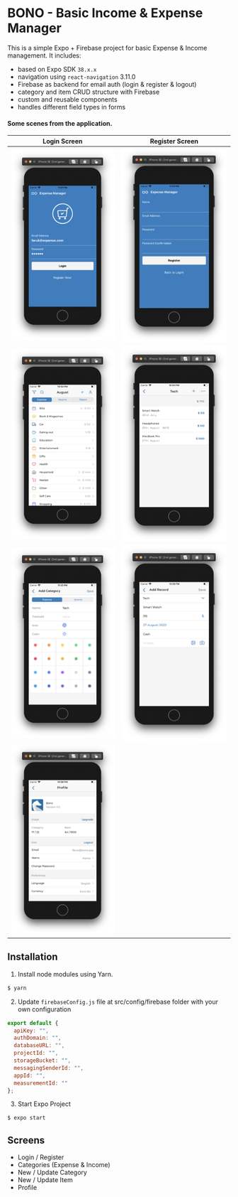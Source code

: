 # BONO - Basic Income & Expense Manager

This is a simple Expo + Firebase project for basic Expense & Income management. It includes:

- based on Expo SDK `38.x.x`
- navigation using `react-navigation` 3.11.0
- Firebase as backend for email auth (login & register & logout)
- category and item CRUD structure with Firebase
- custom and reusable components
- handles different field types in forms


#### Some scenes from the application.

Login Screen | Register Screen
:-------------------------:|:-------------------------:
![](SS/login.png)          |  ![](SS/register.png)
![](SS/categories.png)     |  ![](SS/category.png)
![](SS/add-category.png)   |  ![](SS/add-item.png)
![](SS/profile.png)        |

## Installation

1. Install node modules using Yarn.
```bash
$ yarn
```
2. Update `firebaseConfig.js` file at src/config/firebase folder with your own configuration
```js
export default {
  apiKey: "",
  authDomain: "",
  databaseURL: "",
  projectId: "",
  storageBucket: "",
  messagingSenderId: "",
  appId: "",
  measurementId: ""
};
```
3. Start Expo Project
```bash
$ expo start
```

## Screens

- Login / Register
- Categories (Expense & Income)
- New / Update Category
- New / Update Item
- Profile

